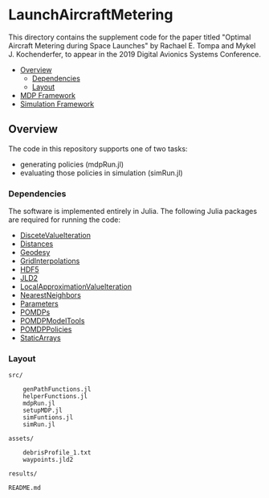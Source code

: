 # LaunchAircraftMetering

This directory contains the supplement code for the paper titled "Optimal Aircraft Metering during Space Launches" by Rachael E. Tompa and Mykel J. Kochenderfer, to appear in the 2019 Digital Avionics Systems Conference.

<!-- MarkdownTOC -->

- [Overview](#overview)
    - [Dependencies](#dependencies)
    - [Layout](#layout)
- [MDP Framework](#mdp-framework)
- [Simulation Framework](#simulation-framework)

<!-- /MarkdownTOC -->

## Overview
The code in this repository supports one of two tasks:

* generating policies (mdpRun.jl)
* evaluating those policies in simulation (simRun.jl)

### Dependencies
The software is implemented entirely in Julia. The following Julia packages are required for running the code: 
* [DisceteValueIteration](https://github.com/JuliaPOMDP/DiscreteValueIteration.jl)
* [Distances](https://github.com/JuliaStats/Distances.jl)
* [Geodesy](https://github.com/JuliaGeo/Geodesy.jl)
* [GridInterpolations](https://github.com/sisl/GridInterpolations.jl)
* [HDF5](https://github.com/JuliaIO/HDF5.jl)
* [JLD2](https://github.com/JuliaIO/JLD2.jl)
* [LocalApproximationValueIteration](https://github.com/JuliaPOMDP/LocalApproximationValueIteration.jl)
* [NearestNeighbors](https://github.com/KristofferC/NearestNeighbors.jl)
* [Parameters](https://github.com/mauro3/Parameters.jl)
* [POMDPs](https://github.com/JuliaPOMDP/POMDPs.jl)
* [POMDPModelTools](https://github.com/JuliaPOMDP/POMDPModelTools.jl)
* [POMDPPolicies](https://github.com/JuliaPOMDP/POMDPPolicies.jl)
* [StaticArrays](https://github.com/JuliaArrays/StaticArrays.jl)

### Layout

```
src/

    genPathFunctions.jl
    helperFunctions.jl
    mdpRun.jl
    setupMDP.jl
    simFuntions.jl
    simRun.jl

assets/

    debrisProfile_1.txt
    waypoints.jld2
    
results/

README.md

```

